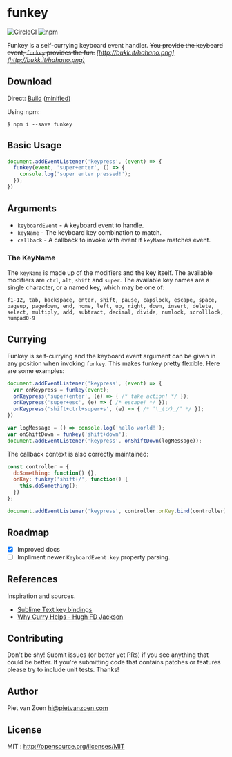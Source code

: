 # funkey

[![CircleCI](https://img.shields.io/circleci/project/pietvanzoen/funkey/master.svg)](https://circleci.com/gh/pietvanzoen/funkey/tree/master)  [![npm](https://img.shields.io/npm/v/funkey.svg)](https://www.npmjs.com/package/funkey)

Funkey is a self-currying keyboard event handler. ~~You provide the keyboard event, `funkey` provides the fun.~~  _[http://bukk.it/hahano.png](http://bukk.it/hahano.png)_

## Download

Direct:
[Build](https://raw.githubusercontent.com/pietvanzoen/funkey/master/dist/funkey.js) ([minified](https://raw.githubusercontent.com/pietvanzoen/funkey/master/dist/funkey.min.js))

Using npm:

```
$ npm i --save funkey
```

## Basic Usage

```js
document.addEventListener('keypress', (event) => {
  funkey(event, 'super+enter', () => { 
    console.log('super enter pressed!');
  });
})
```

## Arguments
* `keyboardEvent` - A keyboard event to handle.
* `keyName` - The keyboard key combination to match.
* `callback` - A callback to invoke with event if `keyName` matches event.

### The KeyName

The `keyName` is made up of the modifiers and the key itself. The available modifiers are `ctrl`, `alt`, `shift` and `super`. The available key names are a single character, or a named key, which may be one of:

`f1-12, tab, backspace, enter, shift, pause, capslock, escape, space, pageup, pagedown, end, home, left, up, right, down, insert, delete, select, multiply, add, subtract, decimal, divide, numlock, scrolllock, numpad0-9`

## Currying

Funkey is self-currying and the keyboard event argument can be given in any position when invoking `funkey`. This makes funkey pretty flexible. Here are some examples:

```js
document.addEventListener('keypress', (event) => {
  var onKeypress = funkey(event);
  onKeypress('super+enter', (e) => { /* take action! */ });
  onKeypress('super+esc', (e) => { /* escape! */ });
  onKeypress('shift+ctrl+super+s', (e) => { /* ¯\_(ツ)_/¯ */ });
})
```

```js
var logMessage = () => console.log('hello world!');
var onShiftDown = funkey('shift+down');
document.addEventListener('keypress', onShiftDown(logMessage));
```

The callback context is also correctly maintained:

```js
const controller = {
  doSomething: function() {},
  onKey: funkey('shift+/', function() {
    this.doSomething();
  })
};

document.addEventListener('keypress', controller.onKey.bind(controller));
```

## Roadmap
- [x] Improved docs
- [ ] Impliment newer `KeyboardEvent.key` property parsing.

## References

Inspiration and sources.

- [Sublime Text key bindings](http://sublimetext.info/docs/en/reference/key_bindings.html)
- [Why Curry Helps - Hugh FD Jackson](https://hughfdjackson.com/javascript/why-curry-helps/)

## Contributing

Don't be shy! Submit issues (or better yet PRs) if you see anything that could be better. If you're submitting code that contains patches or features please try to include unit tests. Thanks!

## Author

Piet van Zoen hi@pietvanzoen.com

## License

MIT : http://opensource.org/licenses/MIT
